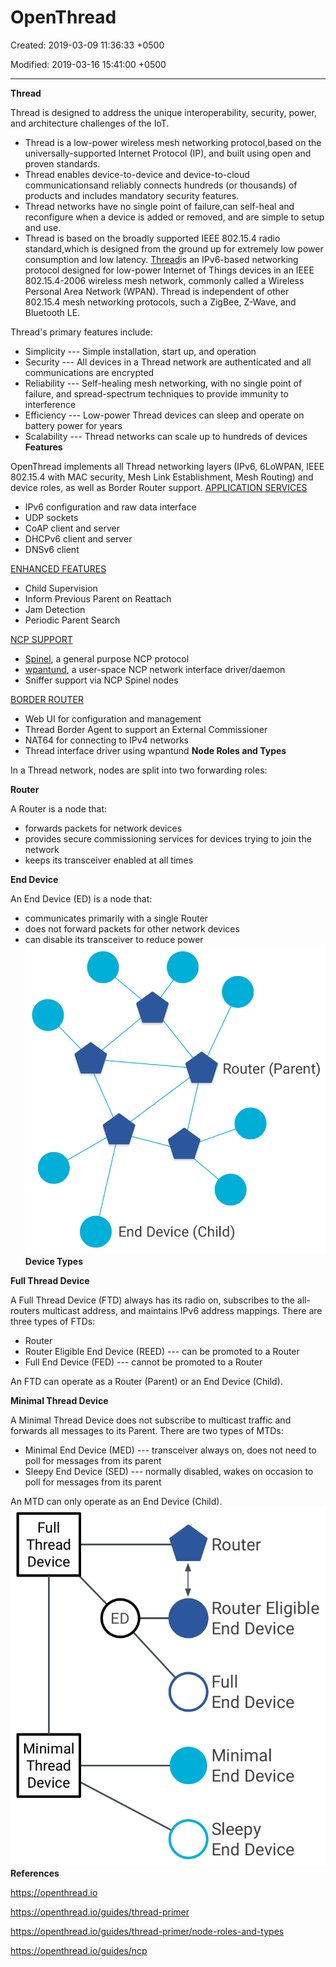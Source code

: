 # OpenThread

Created: 2019-03-09 11:36:33 +0500

Modified: 2019-03-16 15:41:00 +0500

---

**Thread**

Thread is designed to address the unique interoperability, security, power, and architecture challenges of the IoT.
-   Thread is a low-power wireless mesh networking protocol,based on the universally-supported Internet Protocol (IP), and built using open and proven standards.
-   Thread enables device-to-device and device-to-cloud communicationsand reliably connects hundreds (or thousands) of products and includes mandatory security features.
-   Thread networks have no single point of failure,can self-heal and reconfigure when a device is added or removed, and are simple to setup and use.
-   Thread is based on the broadly supported IEEE 802.15.4 radio standard,which is designed from the ground up for extremely low power consumption and low latency.
[Thread](http://threadgroup.org/)is an IPv6-based networking protocol designed for low-power Internet of Things devices in an IEEE 802.15.4-2006 wireless mesh network, commonly called a Wireless Personal Area Network (WPAN). Thread is independent of other 802.15.4 mesh networking protocols, such a ZigBee, Z-Wave, and Bluetooth LE.

Thread's primary features include:
-   Simplicity --- Simple installation, start up, and operation
-   Security --- All devices in a Thread network are authenticated and all communications are encrypted
-   Reliability --- Self-healing mesh networking, with no single point of failure, and spread-spectrum techniques to provide immunity to interference
-   Efficiency --- Low-power Thread devices can sleep and operate on battery power for years
-   Scalability --- Thread networks can scale up to hundreds of devices
**Features**

OpenThread implements all Thread networking layers (IPv6, 6LoWPAN, IEEE 802.15.4 with MAC security, Mesh Link Establishment, Mesh Routing) and device roles, as well as Border Router support.
[APPLICATION SERVICES](https://openthread.io/reference/)
-   IPv6 configuration and raw data interface
-   UDP sockets
-   CoAP client and server
-   DHCPv6 client and server
-   DNSv6 client

[ENHANCED FEATURES](https://openthread.io/guides/build)
-   Child Supervision
-   Inform Previous Parent on Reattach
-   Jam Detection
-   Periodic Parent Search

[NCP SUPPORT](https://openthread.io/guides/ncp/)
-   [Spinel](https://github.com/openthread/openthread/tree/master/src/ncp), a general purpose NCP protocol
-   [wpantund](https://github.com/openthread/wpantund), a user-space NCP network interface driver/daemon
-   Sniffer support via NCP Spinel nodes

[BORDER ROUTER](https://openthread.io/guides/border-router)
-   Web UI for configuration and management
-   Thread Border Agent to support an External Commissioner
-   NAT64 for connecting to IPv4 networks
-   Thread interface driver using wpantund
**Node Roles and Types**

In a Thread network, nodes are split into two forwarding roles:

**Router**

A Router is a node that:
-   forwards packets for network devices
-   provides secure commissioning services for devices trying to join the network
-   keeps its transceiver enabled at all times

**End Device**

An End Device (ED) is a node that:
-   communicates primarily with a single Router
-   does not forward packets for other network devices
-   can disable its transceiver to reduce power
![OT Node Roles](media/OpenThread-image1.png)
**Device Types**

**Full Thread Device**

A Full Thread Device (FTD) always has its radio on, subscribes to the all-routers multicast address, and maintains IPv6 address mappings. There are three types of FTDs:
-   Router
-   Router Eligible End Device (REED) --- can be promoted to a Router
-   Full End Device (FED) --- cannot be promoted to a Router

An FTD can operate as a Router (Parent) or an End Device (Child).

**Minimal Thread Device**

A Minimal Thread Device does not subscribe to multicast traffic and forwards all messages to its Parent. There are two types of MTDs:
-   Minimal End Device (MED) --- transceiver always on, does not need to poll for messages from its parent
-   Sleepy End Device (SED) --- normally disabled, wakes on occasion to poll for messages from its parent

An MTD can only operate as an End Device (Child).
![OT Device Taxonomy](media/OpenThread-image2.png)**References**

<https://openthread.io>

<https://openthread.io/guides/thread-primer>

<https://openthread.io/guides/thread-primer/node-roles-and-types>

<https://openthread.io/guides/ncp>